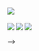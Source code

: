 # ![](https://64.media.tumblr.com/ad1d0ec3f1da6e3b260268a7e3da6cff/e90f097c2c933f0a-f4/s250x400/ee260d3edbb9d5636c72afff3da7d3a4d7120354.gifv)
![](https://64.media.tumblr.com/f71c752d46e7ac6f1ed1366ee4c20997/c429a0ee5cbe1f49-13/s250x400/5fc229e3f58833557924abcf8b2e45f5a07feb34.gifv) ![](https://64.media.tumblr.com/4dee31001ffb87033bb8a5c0e98d0522/2ed1c7ae6d9b20ff-2c/s250x400/8645229e12c223c1ab328bb708bcef555e1cb811.gifv)
![](https://gifcity.carrd.co/assets/images/gallery17/64c1a50e.gif?v=7421cb56)

-->
